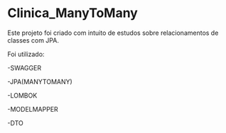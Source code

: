# Clinica_ManyToMany
Este projeto foi criado com intuito de estudos sobre relacionamentos de classes com JPA.

Foi utilizado:

-SWAGGER

-JPA(MANYTOMANY)

-LOMBOK

-MODELMAPPER

-DTO
